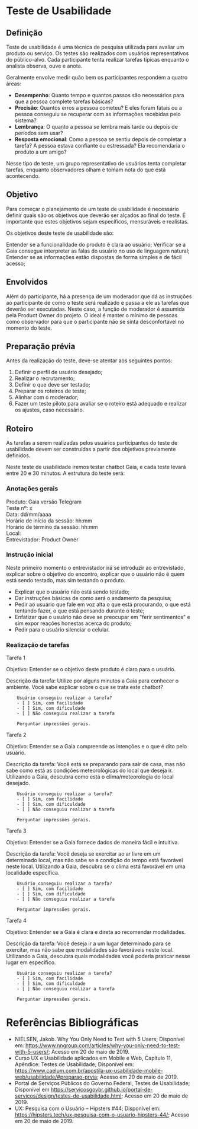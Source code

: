 # Teste de Usabilidade

## Definição

Teste de usabilidade é uma técnica de pesquisa utilizada para avaliar um produto ou serviço. Os testes são realizados com usuários representativos do público-alvo. Cada participante tenta realizar tarefas típicas enquanto o analista observa, ouve e anota.

Geralmente envolve medir quão bem os participantes respondem a quatro áreas:

- **Desempenho**: Quanto tempo e quantos passos são necessários para que a pessoa complete tarefas básicas?
- **Precisão**: Quantos erros a pessoa cometeu? E eles foram fatais ou a pessoa conseguiu se recuperar com as informações recebidas pelo sistema?
- **Lembrança**: O quanto a pessoa se lembra mais tarde ou depois de períodos sem usar?
- **Resposta emocional**: Como a pessoa se sentiu depois de completar a tarefa? A pessoa estava confiante ou estressada? Ela recomendaria o produto a um amigo?

Nesse tipo de teste, um grupo representativo de usuários tenta completar tarefas, enquanto observadores olham e tomam nota do que está acontecendo.

## Objetivo

Para começar o planejamento de um teste de usabilidade é necessário definir quais são os objetivos que deverão ser alçados ao final do teste. É importante que estes objetivos sejam específicos, mensuráveis e realistas.

Os objetivos deste teste de usabilidade são:

Entender se a funcionalidade do produto é clara ao usuário;
Verificar se a Gaia consegue interpretar as falas do usuário no uso de linguagem natural;
Entender se as informações estão dispostas de forma simples e de fácil acesso;


## Envolvidos

Além do participante, há a presença de um moderador que dá as instruções ao participante de como o teste será realizado e passa a ele as tarefas que deverão ser executadas. Neste caso, a função de moderador é assumida pela Product Owner do projeto. O ideal é manter o mínimo de pessoas como observador para que o participante não se sinta desconfortável no momento do teste. 

## Preparação prévia

Antes da realização do teste, deve-se atentar aos seguintes pontos:
1. Definir o perfil de usuário desejado;
2. Realizar o recrutamento;
3. Definir o que deve ser testado;
4. Preparar os roteiros de teste;
5. Alinhar com o moderador;
6. Fazer um teste piloto para avaliar se o roteiro está adequado e realizar os ajustes, caso necessário.

## Roteiro

As tarefas a serem realizadas pelos usuários participantes do teste de usabilidade devem ser construídas a partir dos objetivos previamente definidos.

Neste teste de usabilidade iremos testar chatbot Gaia, e cada teste levará entre 20 e 30 minutos. A estrutura do teste será:

### Anotações gerais

Produto: Gaia versão Telegram  
Teste nº: x  
Data: dd/mm/aaaa  
Horário de início da sessão: hh:mm  
Horário de término da sessão: hh:mm   
Local:  
Entrevistador: Product Owner 


### Instrução inicial

Neste primeiro momento o entrevistador irá se introduzir ao entrevistado, explicar
sobre o objetivo do encontro, explicar que o usuário não é quem está sendo testado,
mas sim testando o produto.

- Explicar que o usuário não está sendo testado;
- Dar instruções básicas de como será o andamento da pesquisa;
- Pedir ao usuário que fale em voz alta o que está procurando, o que está tentando fazer, o que está pensando durante o teste;
- Enfatizar que o usuário não deve se preocupar em "ferir sentimentos" e sim expor reações honestas acerca do produto;
- Pedir para o usuário silenciar o celular.

### Realização de tarefas

Tarefa 1

Objetivo: Entender se o objetivo deste produto é claro para o usuário. 

Descrição da tarefa: Utilize por alguns minutos a Gaia para conhecer o ambiente. Você sabe explicar sobre o que se trata este chatbot?

        Usuário conseguiu realizar a tarefa?
        - [ ] Sim, com facilidade
        - [ ] Sim, com dificuldade
        - [ ] Não conseguiu realizar a tarefa
  
        Perguntar impressões gerais.


Tarefa 2

Objetivo: Entender se a Gaia compreende as intenções e o que é dito pelo usuário. 

Descrição da tarefa: Você está se preparando para sair de casa, mas não sabe como está as condições meteorológicas do local que deseja ir. Utilizando a Gaia, descubra como está o clima/meteorologia do local desejado.

        Usuário conseguiu realizar a tarefa?
        - [ ] Sim, com facilidade
        - [ ] Sim, com dificuldade
        - [ ] Não conseguiu realizar a tarefa
  
        Perguntar impressões gerais.

Tarefa 3

Objetivo: Entender se a Gaia fornece dados de maneira fácil e intuitiva. 

Descrição da tarefa: Você deseja se exercitar ao ar livre em um determinado local, mas não sabe se a condição do tempo está favorável neste local. Utilizando a Gaia, descubra se o clima está favorável em uma localidade específica.

        Usuário conseguiu realizar a tarefa?
        - [ ] Sim, com facilidade
        - [ ] Sim, com dificuldade
        - [ ] Não conseguiu realizar a tarefa
  
        Perguntar impressões gerais.

Tarefa 4

Objetivo: Entender se a Gaia é clara e direta ao recomendar modalidades. 

Descrição da tarefa: Você deseja ir a um lugar determinado para se exercitar, mas não sabe que modalidades são favoráveis neste local. Utilizando a Gaia, descubra quais modalidades você poderia praticar nesse lugar em específico.

        Usuário conseguiu realizar a tarefa?
        - [ ] Sim, com facilidade
        - [ ] Sim, com dificuldade
        - [ ] Não conseguiu realizar a tarefa
  
        Perguntar impressões gerais.


# Referências Bibliográficas
- NIELSEN, Jakob. Why You Only Need to Test with 5 Users; Disponível em: <https://www.nngroup.com/articles/why-you-only-need-to-test-with-5-users/>; Acesso em 20 de maio de 2019.
- Curso UX e Usabilidade aplicados em Mobile e Web, Capítulo 11, Apêndice: Testes de Usabilidade; Disponível em: <https://www.caelum.com.br/apostila-ux-usabilidade-mobile-web/usabilidade/#preparao-prvia>; Acesso em 20 de maio de 2019.
- Portal de Serviços Públicos do Governo Federal, Testes de Usabilidade; Disponível em <https://servicosgovbr.github.io/portal-de-servicos/design/testes-de-usabilidade.html>; Acesso em 20 de maio de 2019.
- UX: Pesquisa com o Usuário – Hipsters #44; Disponível em: <https://hipsters.tech/ux-pesquisa-com-o-usuario-hipsters-44/>; Acesso em 20 de maio de 2019.



